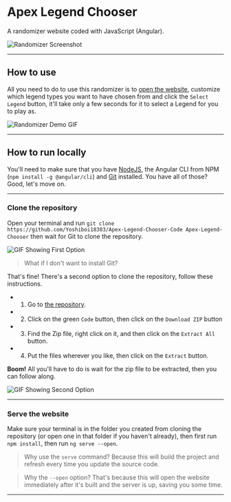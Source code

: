 # Apex Legend Chooser

A randomizer website coded with JavaScript (Angular).

![Randomizer Screenshot](https://cdn.discordapp.com/attachments/1028104425371340851/1050498208155058266/image.png)

---

## How to use

All you need to do to use this randomizer is to [open the website](https://yoshiboi18303.github.io/Apex-Legend-Chooser/), customize which legend types you want to have chosen from and click the `Select Legend` button, it'll take only a few seconds for it to select a Legend for you to play as.

![Randomizer Demo GIF](https://cdn.discordapp.com/attachments/1028104425371340851/1050508102862131320/randomizer-demo.gif)

---

## How to run locally

You'll need to make sure that you have [NodeJS](https://nodejs.org), the Angular CLI from NPM (`npm install -g @angular/cli`) and [Git](https://git-scm.com) installed. You have all of those? Good, let's move on.

---

### Clone the repository

Open your terminal and run `git clone https://github.com/Yoshiboi18303/Apex-Legend-Chooser-Code Apex-Legend-Chooser` then wait for Git to clone the repository.

![GIF Showing First Option](https://cdn.discordapp.com/attachments/1028104425371340851/1050530254009147402/Repository_Cloning_Option_1.gif)

> What if I don't want to install Git?

That's fine! There's a second option to clone the repository, follow these instructions.

- 1. Go to [the repository](https://github.com/Yoshiboi18303/Apex-Legend-Chooser-Code).
- 2. Click on the green `Code` button, then click on the `Download ZIP` button
- 3. Find the Zip file, right click on it, and then click on the `Extract All` button.
- 4. Put the files wherever you like, then click on the `Extract` button.

**Boom!** All you'll have to do is wait for the zip file to be extracted, then you can follow along.

![GIF Showing Second Option](https://cdn.discordapp.com/attachments/1028104425371340851/1050527493519581235/Repository_Cloning_Option_2.gif)

---

### Serve the website

Make sure your terminal is in the folder you created from cloning the repository (or open one in that folder if you haven't already), then first run `npm install`, then run `ng serve --open`.

> Why use the `serve` command? Because this will build the project and refresh every time you update the source code.

> Why the `--open` option? That's because this will open the website immediately after it's built and the server is up, saving you some time.

---
